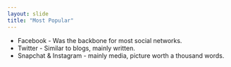 ```yaml
---
layout: slide
title: "Most Popular"
---
```

* Facebook - Was the backbone for most social networks.
* Twitter - Similar to blogs, mainly written.
* Snapchat & Instagram - mainly media, picture worth a thousand words.
